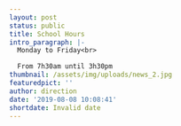 ```yaml
---
layout: post
status: public
title: School Hours
intro_paragraph: |-
  Monday to Friday<br>

  From 7h30am until 3h30pm
thumbnail: /assets/img/uploads/news_2.jpg
featuredpict: ''
author: direction
date: '2019-08-08 10:08:41'
shortdate: Invalid date
---
```


